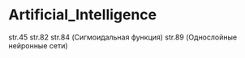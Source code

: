 # Artificial_Intelligence
str.45
str.82
str.84 (Сигмоидальная функция)
str.89 (Однослойные нейронные сети)



